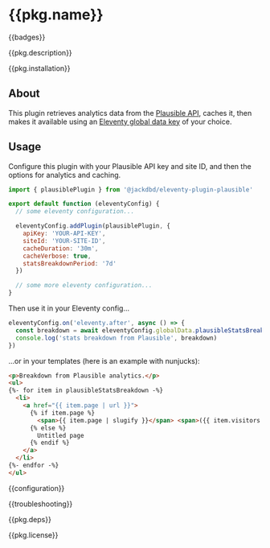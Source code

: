 # {{pkg.name}}

{{badges}}

{{pkg.description}}

<!-- toc -->

{{pkg.installation}}

## About

This plugin retrieves analytics data from the [Plausible API](https://plausible.io/docs/stats-api), caches it, then makes it available using an [Eleventy global data key](https://www.11ty.dev/docs/data-global-custom/) of your choice.

## Usage

Configure this plugin with your Plausible API key and site ID, and then the options for analytics and caching.

```js
import { plausiblePlugin } from '@jackdbd/eleventy-plugin-plausible'

export default function (eleventyConfig) {
  // some eleventy configuration...

  eleventyConfig.addPlugin(plausiblePlugin, {
    apiKey: 'YOUR-API-KEY',
    siteId: 'YOUR-SITE-ID',
    cacheDuration: '30m',
    cacheVerbose: true,
    statsBreakdownPeriod: '7d'
  })

  // some more eleventy configuration...
}
```

Then use it in your Eleventy config...

```js
eleventyConfig.on('eleventy.after', async () => {
  const breakdown = await eleventyConfig.globalData.plausibleStatsBreakdown()
  console.log('stats breakdown from Plausible', breakdown)
})
```

...or in your templates (here is an example with nunjucks):

```html
<p>Breakdown from Plausible analytics.</p>
<ul>
{%- for item in plausibleStatsBreakdown -%}
  <li>
    <a href="{{ item.page | url }}">
      {% if item.page %}
        <span>{{ item.page | slugify }}</span> <span>({{ item.visitors }} visitors)</span>
      {% else %}
        Untitled page
      {% endif %}
    </a>
  </li>
{%- endfor -%}
</ul>
```

{{configuration}}

{{troubleshooting}}

{{pkg.deps}}

{{pkg.license}}
